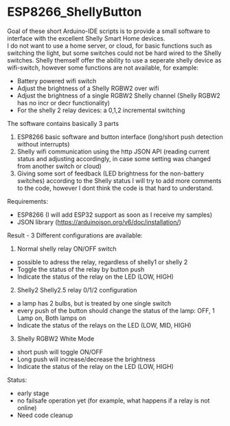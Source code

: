 # ESP8266_ShellyButton

Goal of these short Arduino-IDE scripts is to provide a small software to interface with the excellent Shelly Smart Home devices.<br>I do not want to use a home server, or cloud, for basic functions such as switching the light, but some switches could not be hard wired to the Shelly switches.
Shelly themself offer the ability to use a seperate shelly device as wifi-switch, however some functions are not available, for example:

* Battery powered wifi switch
* Adjust the brightness of a Shelly RGBW2 over wifi
* Adjust the brightness of a single RGBW2 Shelly channel (Shelly RGBW2 has no incr or decr functionality)
* For the shelly 2 relay devices: a 0,1,2 incremental switching

The software contains basically 3 parts
1) ESP8266 basic software and button interface (long/short push detection without interrupts)
2) Shelly wifi communication using the http JSON API (reading current status and adjusting accordingly, in case some setting was changed from another switch or cloud)
3) Giving some sort of feedback (LED brightness for the non-battery switches) according to the Shelly status
I will try to add more comments to the code, however I dont think the code is that hard to understand.

Requirements:
* ESP8266 (I will add ESP32 support as soon as I receive my samples)
* JSON library (https://arduinojson.org/v6/doc/installation/)

Result - 3 Different configurations are available:

1) Normal shelly relay ON/OFF switch
* possible to adress the relay, regardless of shelly1 or shelly 2
* Toggle the status of the relay by button push
* Indicate the status of the relay on the LED (LOW, HIGH)

2) Shelly2 Shelly2.5 relay 0/1/2 configuration
* a lamp has 2 bulbs, but is treated by one single switch
* every push of the button should change the status of the lamp: OFF, 1 Lamp on, Both lamps on
* Indicate the status of the relays on the LED (LOW, MID, HIGH)

3) Shelly RGBW2 White Mode
* short push will toggle ON/OFF
* Long push will increase/decrease the brightness
* Indicate the status of the relay on the LED (LOW, HIGH)

Status:
* early stage
* no failsafe operation yet (for example, what happens if a relay is not online)
* Need code cleanup

